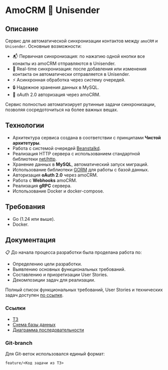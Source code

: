 # AmoCRM 🤝 Unisender 
## Описание
Сервис для автоматической синхронизации контактов между ```amoCRM``` и ```Unisender```. Основные возможности:
- 📬 Первичная синхронизация: по нажатию одной кнопки все конакты из amoCRM отправляются в Unisender.
- 🚀 Real-time синхронизация: после добавления или изменения контакта он автоматически отправляется в Unisender.
- ⚡ Асинхронная обработка через систему очередей.
- 🔒 Надежное хранения данных в MySQL.
- 🔑 oAuth 2.0 авторизация через amoCRM.

Сервис полностью автоматизирует рутинные задачи синхронизации, позволяя сосредоточиться на более важных вещах. 

## Технологии
- Архитектура сервиса создана в соответствии с принципами <b>Чистой архитетуры</b>.
- Работа с системой очередей <a href = https://github.com/beanstalkd/beanstalkd>Beanstalkd</a>.
- Реализация HTTP сервера с использованием стандартной библиотеки <a href = https://pkg.go.dev/net/http>net/http</a>.
- Хранение данных в <b>MySQL</b>, автоматический запуск миграций.
- Использование библиотеки <a href = https://github.com/go-gorm/gorm>GORM</a> для работы с базой данных.
- Авторизация <b>oAuth 2.0</b> через amoCRM.
- Работа с <b>Webhooks</b> amoCRM. 
- Реализация <b>gRPC</b> сервера.
- Использование Docker и docker-compose.

## Требования 
- Go (1.24 или выше).
- Docker.

## Документация
📋 До начала процесса разработки была проделана работа по:
- Определению цели разработки.
- Выявлению основных функциональных требований.
- Составлению и приоретизации User Stories.
- Декомпозиции задач для реализации. 

Полный список функциональных требований, User Stories и технических задач доступен <a href="https://docs.google.com/document/d/1a7qku3Ml7U6E_52rS_H2uM_vP7M9tdb3L5gN5POgTG8/edit?usp=sharing">по ссылке</a>.

### Ссылки
- <a href="https://docs.google.com/document/d/1a7qku3Ml7U6E_52rS_H2uM_vP7M9tdb3L5gN5POgTG8/edit?usp=sharing">ТЗ</a>
- [Схема базы данных](docs/DB.png)
- [Диаграмма последовательности](oAuth.png)

### Git-branch
Для Git-веток использовался единый формат:
```
feature/<Код задачи из ТЗ>
```

